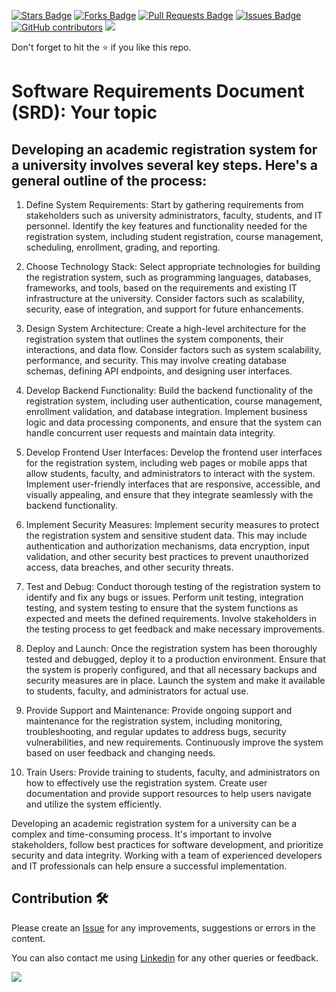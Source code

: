 <a href="https://github.com/drshahizan/software-engineering/stargazers"><img src="https://img.shields.io/github/stars/drshahizan/software-engineering" alt="Stars Badge"/></a>
<a href="https://github.com/drshahizan/software-engineering/network/members"><img src="https://img.shields.io/github/forks/drshahizan/software-engineering" alt="Forks Badge"/></a>
<a href="https://github.com/drshahizan/software-engineering/pulls"><img src="https://img.shields.io/github/issues-pr/drshahizan/software-engineering" alt="Pull Requests Badge"/></a>
<a href="https://github.com/drshahizan/software-engineering"><img src="https://img.shields.io/github/issues/drshahizan/software-engineering" alt="Issues Badge"/></a>
<a href="https://github.com/drshahizan/software-engineering/graphs/contributors"><img alt="GitHub contributors" src="https://img.shields.io/github/contributors/drshahizan/software-engineering?color=2b9348"></a>
![](https://visitor-badge.glitch.me/badge?page_id=drshahizan/software-engineering)

Don't forget to hit the :star: if you like this repo.

# Software Requirements Document (SRD): Your topic

## Developing an academic registration system for a university involves several key steps. Here's a general outline of the process:

1. Define System Requirements: Start by gathering requirements from stakeholders such as university administrators, faculty, students, and IT personnel. Identify the key features and functionality needed for the registration system, including student registration, course management, scheduling, enrollment, grading, and reporting.

2. Choose Technology Stack: Select appropriate technologies for building the registration system, such as programming languages, databases, frameworks, and tools, based on the requirements and existing IT infrastructure at the university. Consider factors such as scalability, security, ease of integration, and support for future enhancements.

3. Design System Architecture: Create a high-level architecture for the registration system that outlines the system components, their interactions, and data flow. Consider factors such as system scalability, performance, and security. This may involve creating database schemas, defining API endpoints, and designing user interfaces.

4. Develop Backend Functionality: Build the backend functionality of the registration system, including user authentication, course management, enrollment validation, and database integration. Implement business logic and data processing components, and ensure that the system can handle concurrent user requests and maintain data integrity.

5. Develop Frontend User Interfaces: Develop the frontend user interfaces for the registration system, including web pages or mobile apps that allow students, faculty, and administrators to interact with the system. Implement user-friendly interfaces that are responsive, accessible, and visually appealing, and ensure that they integrate seamlessly with the backend functionality.

6. Implement Security Measures: Implement security measures to protect the registration system and sensitive student data. This may include authentication and authorization mechanisms, data encryption, input validation, and other security best practices to prevent unauthorized access, data breaches, and other security threats.

7. Test and Debug: Conduct thorough testing of the registration system to identify and fix any bugs or issues. Perform unit testing, integration testing, and system testing to ensure that the system functions as expected and meets the defined requirements. Involve stakeholders in the testing process to get feedback and make necessary improvements.

8. Deploy and Launch: Once the registration system has been thoroughly tested and debugged, deploy it to a production environment. Ensure that the system is properly configured, and that all necessary backups and security measures are in place. Launch the system and make it available to students, faculty, and administrators for actual use.

9. Provide Support and Maintenance: Provide ongoing support and maintenance for the registration system, including monitoring, troubleshooting, and regular updates to address bugs, security vulnerabilities, and new requirements. Continuously improve the system based on user feedback and changing needs.

10. Train Users: Provide training to students, faculty, and administrators on how to effectively use the registration system. Create user documentation and provide support resources to help users navigate and utilize the system efficiently.

Developing an academic registration system for a university can be a complex and time-consuming process. It's important to involve stakeholders, follow best practices for software development, and prioritize security and data integrity. Working with a team of experienced developers and IT professionals can help ensure a successful implementation.



## Contribution 🛠️
Please create an [Issue](https://github.com/drshahizan/software-engineering/issues) for any improvements, suggestions or errors in the content.

You can also contact me using [Linkedin](https://www.linkedin.com/in/drshahizan/) for any other queries or feedback.

![](https://visitor-badge.glitch.me/badge?page_id=drshahizan)



